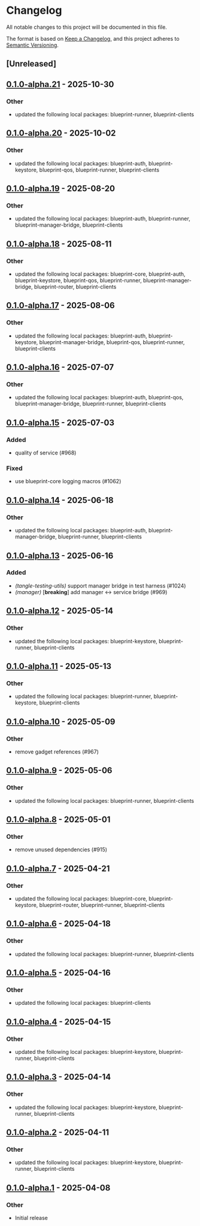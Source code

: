 # Changelog

All notable changes to this project will be documented in this file.

The format is based on [Keep a Changelog](https://keepachangelog.com/en/1.0.0/),
and this project adheres to [Semantic Versioning](https://semver.org/spec/v2.0.0.html).

## [Unreleased]

## [0.1.0-alpha.21](https://github.com/tangle-network/blueprint/compare/blueprint-core-testing-utils-v0.1.0-alpha.20...blueprint-core-testing-utils-v0.1.0-alpha.21) - 2025-10-30

### Other

- updated the following local packages: blueprint-runner, blueprint-clients

## [0.1.0-alpha.20](https://github.com/tangle-network/blueprint/compare/blueprint-core-testing-utils-v0.1.0-alpha.19...blueprint-core-testing-utils-v0.1.0-alpha.20) - 2025-10-02

### Other

- updated the following local packages: blueprint-auth, blueprint-keystore, blueprint-qos, blueprint-runner, blueprint-clients

## [0.1.0-alpha.19](https://github.com/tangle-network/blueprint/compare/blueprint-core-testing-utils-v0.1.0-alpha.18...blueprint-core-testing-utils-v0.1.0-alpha.19) - 2025-08-20

### Other

- updated the following local packages: blueprint-auth, blueprint-runner, blueprint-manager-bridge, blueprint-clients

## [0.1.0-alpha.18](https://github.com/tangle-network/blueprint/compare/blueprint-core-testing-utils-v0.1.0-alpha.17...blueprint-core-testing-utils-v0.1.0-alpha.18) - 2025-08-11

### Other

- updated the following local packages: blueprint-core, blueprint-auth, blueprint-keystore, blueprint-qos, blueprint-runner, blueprint-manager-bridge, blueprint-router, blueprint-clients

## [0.1.0-alpha.17](https://github.com/tangle-network/blueprint/compare/blueprint-core-testing-utils-v0.1.0-alpha.16...blueprint-core-testing-utils-v0.1.0-alpha.17) - 2025-08-06

### Other

- updated the following local packages: blueprint-auth, blueprint-keystore, blueprint-manager-bridge, blueprint-qos, blueprint-runner, blueprint-clients

## [0.1.0-alpha.16](https://github.com/tangle-network/blueprint/compare/blueprint-core-testing-utils-v0.1.0-alpha.15...blueprint-core-testing-utils-v0.1.0-alpha.16) - 2025-07-07

### Other

- updated the following local packages: blueprint-auth, blueprint-qos, blueprint-manager-bridge, blueprint-runner, blueprint-clients

## [0.1.0-alpha.15](https://github.com/tangle-network/blueprint/compare/blueprint-core-testing-utils-v0.1.0-alpha.14...blueprint-core-testing-utils-v0.1.0-alpha.15) - 2025-07-03

### Added

- quality of service (#968)

### Fixed

- use blueprint-core logging macros (#1062)

## [0.1.0-alpha.14](https://github.com/tangle-network/blueprint/compare/blueprint-core-testing-utils-v0.1.0-alpha.13...blueprint-core-testing-utils-v0.1.0-alpha.14) - 2025-06-18

### Other

- updated the following local packages: blueprint-auth, blueprint-manager-bridge, blueprint-runner, blueprint-clients

## [0.1.0-alpha.13](https://github.com/tangle-network/blueprint/compare/blueprint-core-testing-utils-v0.1.0-alpha.12...blueprint-core-testing-utils-v0.1.0-alpha.13) - 2025-06-16

### Added

- *(tangle-testing-utils)* support manager bridge in test harness (#1024)
- *(manager)* [**breaking**] add manager <-> service bridge (#969)

## [0.1.0-alpha.12](https://github.com/tangle-network/blueprint/compare/blueprint-core-testing-utils-v0.1.0-alpha.11...blueprint-core-testing-utils-v0.1.0-alpha.12) - 2025-05-14

### Other

- updated the following local packages: blueprint-keystore, blueprint-runner, blueprint-clients

## [0.1.0-alpha.11](https://github.com/tangle-network/blueprint/compare/blueprint-core-testing-utils-v0.1.0-alpha.10...blueprint-core-testing-utils-v0.1.0-alpha.11) - 2025-05-13

### Other

- updated the following local packages: blueprint-runner, blueprint-keystore, blueprint-clients

## [0.1.0-alpha.10](https://github.com/tangle-network/blueprint/compare/blueprint-core-testing-utils-v0.1.0-alpha.9...blueprint-core-testing-utils-v0.1.0-alpha.10) - 2025-05-09

### Other

- remove gadget references (#967)

## [0.1.0-alpha.9](https://github.com/tangle-network/blueprint/compare/blueprint-core-testing-utils-v0.1.0-alpha.8...blueprint-core-testing-utils-v0.1.0-alpha.9) - 2025-05-06

### Other

- updated the following local packages: blueprint-runner, blueprint-clients

## [0.1.0-alpha.8](https://github.com/tangle-network/blueprint/compare/blueprint-core-testing-utils-v0.1.0-alpha.7...blueprint-core-testing-utils-v0.1.0-alpha.8) - 2025-05-01

### Other

- remove unused dependencies (#915)

## [0.1.0-alpha.7](https://github.com/tangle-network/blueprint/compare/blueprint-core-testing-utils-v0.1.0-alpha.6...blueprint-core-testing-utils-v0.1.0-alpha.7) - 2025-04-21

### Other

- updated the following local packages: blueprint-core, blueprint-keystore, blueprint-router, blueprint-runner, blueprint-clients

## [0.1.0-alpha.6](https://github.com/tangle-network/blueprint/compare/blueprint-core-testing-utils-v0.1.0-alpha.5...blueprint-core-testing-utils-v0.1.0-alpha.6) - 2025-04-18

### Other

- updated the following local packages: blueprint-runner, blueprint-clients

## [0.1.0-alpha.5](https://github.com/tangle-network/blueprint/compare/blueprint-core-testing-utils-v0.1.0-alpha.4...blueprint-core-testing-utils-v0.1.0-alpha.5) - 2025-04-16

### Other

- updated the following local packages: blueprint-clients

## [0.1.0-alpha.4](https://github.com/tangle-network/blueprint/compare/blueprint-core-testing-utils-v0.1.0-alpha.3...blueprint-core-testing-utils-v0.1.0-alpha.4) - 2025-04-15

### Other

- updated the following local packages: blueprint-keystore, blueprint-runner, blueprint-clients

## [0.1.0-alpha.3](https://github.com/tangle-network/blueprint/compare/blueprint-core-testing-utils-v0.1.0-alpha.2...blueprint-core-testing-utils-v0.1.0-alpha.3) - 2025-04-14

### Other

- updated the following local packages: blueprint-keystore, blueprint-runner, blueprint-clients

## [0.1.0-alpha.2](https://github.com/tangle-network/blueprint/compare/blueprint-core-testing-utils-v0.1.0-alpha.1...blueprint-core-testing-utils-v0.1.0-alpha.2) - 2025-04-11

### Other

- updated the following local packages: blueprint-keystore, blueprint-runner, blueprint-clients

## [0.1.0-alpha.1](https://github.com/tangle-network/blueprint/releases/tag/blueprint-core-testing-utils-v0.1.0-alpha.1) - 2025-04-08

### Other

- Initial release
